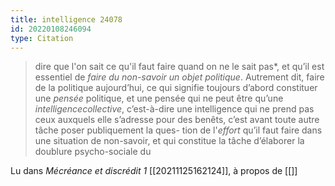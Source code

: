 ```yaml
---
title: intelligence 24078
id: 20220108246094
type: Citation
---
```


> dire que l'on sait ce qu'il faut faire quand on ne le sait pas*, et qu’il est essentiel de *faire du non-savoir un objet politique*. Autrement dit, faire de la politique aujourd’hui, ce qui signifie toujours d’abord constituer une *pensée* politique, et une pensée qui ne peut être qu’une *intelligencecollective*, c’est-à-dire une intelligence qui ne prend pas ceux auxquels elle s’adresse pour des benêts, c’est avant toute autre tâche poser publiquement la ques- tion de l'*effort* qu’il faut faire dans une situation de non-savoir, et qui constitue la tâche d’élaborer la doublure psycho-sociale du

Lu dans *Mécréance et discrédit 1* [[20211125162124]], à propos de [[]]